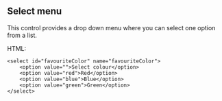 ## Select menu

This control provides a drop down menu where you can select one option from a list.

HTML:

	<select id="favouriteColor" name="favouriteColor">
		<option value="">Select colour</option>
		<option value="red">Red</option>
		<option value="blue">Blue</option>
		<option value="green">Green</option>
	</select>